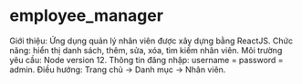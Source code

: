 # employee_manager
Giới thiệu: Ứng dụng quản lý nhân viên được xây dựng bằng ReactJS.
Chức năng: hiển thị danh sách, thêm, sửa, xóa, tìm kiếm nhân viên.
Môi trường yêu cầu: Node version 12.
Thông tin đăng nhập: username = password = admin.
Điều hướng: Trang chủ -> Danh mục -> Nhân viên.